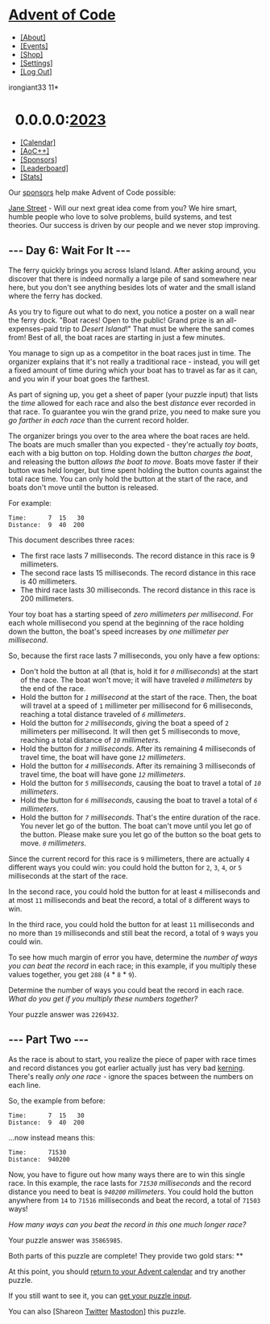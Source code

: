 [Advent of Code](/)
===================

-   [\[About\]](/2023/about)
-   [\[Events\]](/2023/events)
-   [\[Shop\]](https://teespring.com/stores/advent-of-code)
-   [\[Settings\]](/2023/settings)
-   [\[Log Out\]](/2023/auth/logout)

irongiant33 <span class="star-count">11\*</span>

  <span class="title-event-wrap">0.0.0.0:</span>[2023](/2023)<span class="title-event-wrap"></span>
===================================================================================================

-   [\[Calendar\]](/2023)
-   [\[AoC++\]](/2023/support)
-   [\[Sponsors\]](/2023/sponsors)
-   [\[Leaderboard\]](/2023/leaderboard)
-   [\[Stats\]](/2023/stats)

Our [sponsors](/2023/sponsors) help make Advent of Code possible:

[Jane Street](https://www.janestreet.com/) - Will our next great idea
come from you? We hire smart, humble people who love to solve problems,
build systems, and test theories. Our success is driven by our people
and we never stop improving.

--- Day 6: Wait For It ---
--------------------------

The ferry quickly brings you across Island Island. After asking around,
you discover that there is indeed normally a large pile of sand
somewhere near here, but you don't see anything besides lots of water
and the small island where the ferry has docked.

As you try to figure out what to do next, you notice a poster on a wall
near the ferry dock. "Boat races! Open to the public! Grand prize is an
all-expenses-paid trip to *Desert Island*!" That must be where the sand
comes from! Best of all, the boat races are starting in just a few
minutes.

You manage to sign up as a competitor in the boat races just in time.
The organizer explains that it's not really a traditional race -
instead, you will get a fixed amount of time during which your boat has
to travel as far as it can, and you win if your boat goes the farthest.

As part of signing up, you get a sheet of paper (your puzzle input) that
lists the *time* allowed for each race and also the best *distance* ever
recorded in that race. To guarantee you win the grand prize, you need to
make sure you *go farther in each race* than the current record holder.

The organizer brings you over to the area where the boat races are held.
The boats are much smaller than you expected - they're actually *toy
boats*, each with a big button on top. Holding down the button *charges
the boat*, and releasing the button *allows the boat to move*. Boats
move faster if their button was held longer, but time spent holding the
button counts against the total race time. You can only hold the button
at the start of the race, and boats don't move until the button is
released.

For example:

    Time:      7  15   30
    Distance:  9  40  200

This document describes three races:

-   The first race lasts 7 milliseconds. The record distance in this
    race is 9 millimeters.
-   The second race lasts 15 milliseconds. The record distance in this
    race is 40 millimeters.
-   The third race lasts 30 milliseconds. The record distance in this
    race is 200 millimeters.

Your toy boat has a starting speed of *zero millimeters per
millisecond*. For each whole millisecond you spend at the beginning of
the race holding down the button, the boat's speed increases by *one
millimeter per millisecond*.

So, because the first race lasts 7 milliseconds, you only have a few
options:

-   Don't hold the button at all (that is, hold it for *`0`
    milliseconds*) at the start of the race. The boat won't move; it
    will have traveled *`0` millimeters* by the end of the race.
-   Hold the button for *`1` millisecond* at the start of the race.
    Then, the boat will travel at a speed of `1` millimeter per
    millisecond for 6 milliseconds, reaching a total distance traveled
    of *`6` millimeters*.
-   Hold the button for *`2` milliseconds*, giving the boat a speed of
    `2` millimeters per millisecond. It will then get 5 milliseconds to
    move, reaching a total distance of *`10` millimeters*.
-   Hold the button for *`3` milliseconds*. After its remaining 4
    milliseconds of travel time, the boat will have gone *`12`
    millimeters*.
-   Hold the button for *`4` milliseconds*. After its remaining 3
    milliseconds of travel time, the boat will have gone *`12`
    millimeters*.
-   Hold the button for *`5` milliseconds*, causing the boat to travel a
    total of *`10` millimeters*.
-   Hold the button for *`6` milliseconds*, causing the boat to travel a
    total of *`6` millimeters*.
-   Hold the button for *`7` milliseconds*. That's the entire duration
    of the race. You never let go of the button. The boat can't move
    until you let go of the button. Please make sure you let go of the
    button so the boat gets to move. *`0` millimeters*.

Since the current record for this race is `9` millimeters, there are
actually `4` different ways you could win: you could hold the button for
`2`, `3`, `4`, or `5` milliseconds at the start of the race.

In the second race, you could hold the button for at least `4`
milliseconds and at most `11` milliseconds and beat the record, a total
of `8` different ways to win.

In the third race, you could hold the button for at least `11`
milliseconds and no more than `19` milliseconds and still beat the
record, a total of `9` ways you could win.

To see how much margin of error you have, determine the *number of ways
you can beat the record* in each race; in this example, if you multiply
these values together, you get `288` (`4` \* `8` \* `9`).

Determine the number of ways you could beat the record in each race.
*What do you get if you multiply these numbers together?*

Your puzzle answer was `2269432`.

--- Part Two ---
----------------

As the race is about to start, you realize the piece of paper with race
times and record distances you got earlier actually just has <span
title="Keming!">very bad</span>
[kerning](https://en.wikipedia.org/wiki/Kerning). There's really *only
one race* - ignore the spaces between the numbers on each line.

So, the example from before:

    Time:      7  15   30
    Distance:  9  40  200

...now instead means this:

    Time:      71530
    Distance:  940200

Now, you have to figure out how many ways there are to win this single
race. In this example, the race lasts for *`71530` milliseconds* and the
record distance you need to beat is *`940200` millimeters*. You could
hold the button anywhere from `14` to `71516` milliseconds and beat the
record, a total of `71503` ways!

*How many ways can you beat the record in this one much longer race?*

Your puzzle answer was `35865985`.

Both parts of this puzzle are complete! They provide two gold stars:
\*\*

At this point, you should [return to your Advent calendar](/2023) and
try another puzzle.

If you still want to see it, you can [get your puzzle input](6/input).

You can also <span class="share">\[Share<span class="share-content">on
[Twitter](https://twitter.com/intent/tweet?text=I%27ve+completed+%22Wait+For+It%22+%2D+Day+6+%2D+Advent+of+Code+2023&url=https%3A%2F%2Fadventofcode%2Ecom%2F2023%2Fday%2F6&related=ericwastl&hashtags=AdventOfCode)
[Mastodon](javascript:void(0);)</span>\]</span> this puzzle.
